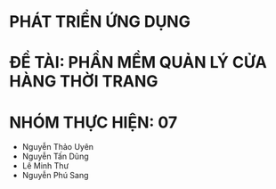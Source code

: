 # PHÁT TRIỂN ỨNG DỤNG
# ĐỀ TÀI: PHẦN MỀM QUẢN LÝ CỬA HÀNG THỜI TRANG
# NHÓM THỰC HIỆN: 07
- Nguyễn Thảo Uyên
- Nguyễn Tấn Dũng
- Lê Minh Thư
- Nguyễn Phú Sang
